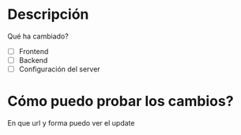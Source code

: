 # Descripción 
Qué ha cambiado?

- [ ] Frontend
- [ ] Backend
- [ ] Configuración del server

# Cómo puedo probar los cambios?

En que url y forma puedo ver el update
